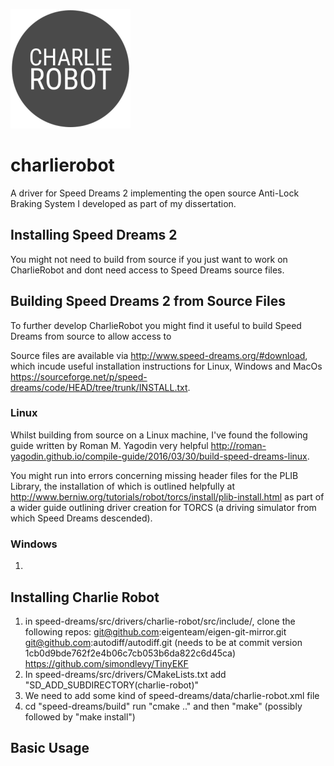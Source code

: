 ![alt text](./charlierobot.png)
# charlierobot
A driver for Speed Dreams 2 implementing the open source Anti-Lock Braking System I developed as part of my dissertation.

## Installing Speed Dreams 2
You might not need to build from source if you just want to work on CharlieRobot and dont need access to Speed Dreams source files.

## Building Speed Dreams 2 from Source Files
To further develop CharlieRobot you might find it useful to build Speed Dreams from source to allow access to 

Source files are available via http://www.speed-dreams.org/#download, which incude useful installation instructions for Linux, Windows and MacOs https://sourceforge.net/p/speed-dreams/code/HEAD/tree/trunk/INSTALL.txt.

### Linux 
Whilst building from source on a Linux machine, I've found the following guide written by Roman M. Yagodin very helpful http://roman-yagodin.github.io/compile-guide/2016/03/30/build-speed-dreams-linux.

You might run into errors concerning missing header files for the PLIB Library, the installation of which is outlined helpfully at http://www.berniw.org/tutorials/robot/torcs/install/plib-install.html as part of a wider guide outlining driver creation for TORCS (a driving simulator from which Speed Dreams descended).


### Windows 
1.

## Installing Charlie Robot
1. in speed-dreams/src/drivers/charlie-robot/src/include/, clone the following repos:
git@github.com:eigenteam/eigen-git-mirror.git
git@github.com:autodiff/autodiff.git (needs to be at commit version 1cb0d9bde762f2e4b06c7cb053b6da822c6d45ca)
https://github.com/simondlevy/TinyEKF
2. In speed-dreams/src/drivers/CMakeLists.txt add "SD_ADD_SUBDIRECTORY(charlie-robot)"
3. We need to add some kind of speed-dreams/data/charlie-robot.xml file
4. cd "speed-dreams/build" run "cmake .." and then "make" (possibly followed by "make install")

## Basic Usage
